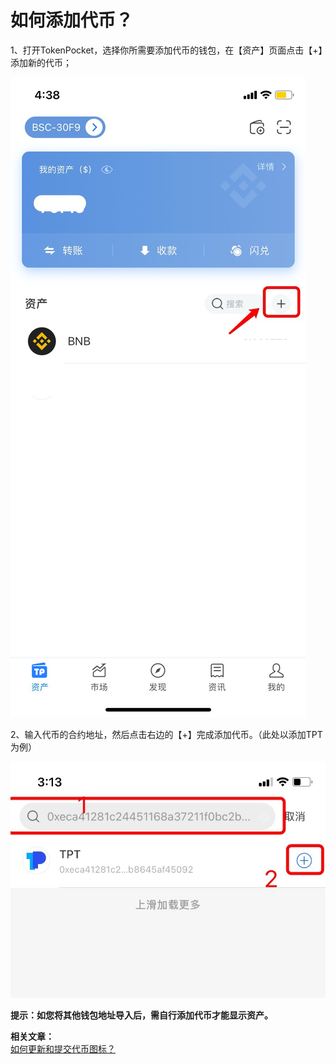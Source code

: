 # 如何添加代币？

1、打开TokenPocket，选择你所需要添加代币的钱包，在【资产】页面点击【+】添加新的代币；

![](<../.gitbook/assets/1 (28).png>)

2、输入代币的合约地址，然后点击右边的【+】完成添加代币。（此处以添加TPT为例）

![](../.gitbook/assets/sou-suo-.jpg)

**提示：如您将其他钱包地址导入后，需自行添加代币才能显示资产。**

**相关文章：**\
[如何更新和提交代币图标？](https://tphelp.gitbook.io/cn/wallet-operation/submit-token)


